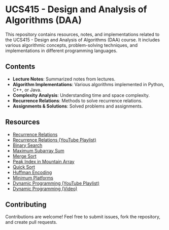 # UCS415 - Design and Analysis of Algorithms (DAA)

This repository contains resources, notes, and implementations related to the UCS415 - Design and Analysis of Algorithms (DAA) course. It includes various algorithmic concepts, problem-solving techniques, and implementations in different programming languages.

## Contents
- **Lecture Notes**: Summarized notes from lectures.
- **Algorithm Implementations**: Various algorithms implemented in Python, C++, or Java.
- **Complexity Analysis**: Understanding time and space complexity.
- **Recurrence Relations**: Methods to solve recurrence relations.
- **Assignments & Solutions**: Solved problems and assignments.

## Resources
- [Recurrence Relations](https://www.geeksforgeeks.org/recurrence-relation/)
- [Recurrence Relations (YouTube Playlist)](https://youtube.com/playlist?list=PLPGw-ZD97tXcoR1F6ZrjArSsv076IAo-L&si=XTy270nZYL_KZwKU)
- [Binary Search](https://youtu.be/C2apEw9pgtw?si=hb56A-PsDbpUG-lI)
- [Maximum Subarray Sum](https://youtu.be/9N3hDuS28EI?si=XE3vCylA3VInGOcS)
- [Merge Sort](https://youtu.be/tn9hxD8gx2M?si=GXvl2JhczUMarSku)
- [Peak Index in Mountain Array](https://stackoverflow.com/questions/16887279/divide-and-conquer-algorithm-applied-in-finding-a-peak-in-an-array)
- [Quick Sort](https://youtu.be/tWCaFVJMUi8?si=FL-dSeTZOJn_nHqR)
- [Huffman Encoding](https://youtu.be/co4_ahEDCho?si=dUuBUU0EOToUnmkV)
- [Minimum Platforms](https://youtu.be/AsGzwR_FWok?si=XyNBHFxshG90W4i8)
- [Dynamic Programming (YouTube Playlist)](https://youtube.com/playlist?list=PLJULIlvhz0rE83NKhnq7acXYIeA0o1dXb&si=BkB1FOpWI3ZRchrI)
- [Dynamic Programming (Video)](https://youtu.be/0BhhiQGDbEA?si=DURqc_sw810c9gwA)

## Contributing
Contributions are welcome! Feel free to submit issues, fork the repository, and create pull requests.

